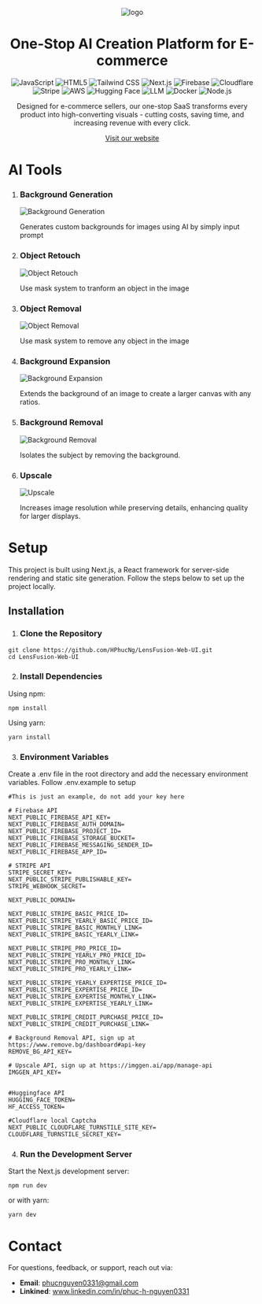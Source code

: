 <div align ="center">

![logo](https://firebasestorage.googleapis.com/v0/b/lensfusion-fc879.firebasestorage.app/o/public_resources%2Fgithub%2FScreenshot%202025-05-12%20173931.png?alt=media&token=17f1e850-8e5b-4d3b-8c21-940fbbc4318c)
# One-Stop AI Creation Platform for E-commerce

<img src="https://img.shields.io/badge/JavaScript-F7DF1E?style=for-the-badge&logo=javascript&logoColor=black" alt="JavaScript" />
  <img src="https://img.shields.io/badge/HTML5-E34F26?style=for-the-badge&logo=html5&logoColor=white" alt="HTML5" />
  <img src="https://img.shields.io/badge/Tailwind_CSS-38B2AC?style=for-the-badge&logo=tailwind-css&logoColor=white" alt="Tailwind CSS" />
  <img src="https://img.shields.io/badge/Next.js-000000?style=for-the-badge&logo=next.js&logoColor=white" alt="Next.js" />
  <img src="https://img.shields.io/badge/Firebase-FFCA28?style=for-the-badge&logo=firebase&logoColor=black" alt="Firebase" />
  <img src="https://img.shields.io/badge/Cloudflare-F38020?style=for-the-badge&logo=cloudflare&logoColor=white" alt="Cloudflare" />
  <img src="https://img.shields.io/badge/Stripe-646EDE?style=for-the-badge&logo=stripe&logoColor=white" alt="Stripe" />
  <img src="https://img.shields.io/badge/AWS-FF9900?style=for-the-badge&logo=amazon-aws&logoColor=white" alt="AWS" />
  <img src="https://img.shields.io/badge/Hugging_Face-FFD21E?style=for-the-badge&logo=huggingface&logoColor=black" alt="Hugging Face" />
  <img src="https://img.shields.io/badge/LLM-8A2BE2?style=for-the-badge" alt="LLM" />
  <img src="https://img.shields.io/badge/Docker-2496ED?style=for-the-badge&logo=docker&logoColor=white" alt="Docker" />
  <img src="https://img.shields.io/badge/Node.js-339933?style=for-the-badge&logo=node.js&logoColor=white" alt="Node.js" />

Designed for e-commerce sellers, our one-stop SaaS transforms every product into high-converting visuals - cutting costs, saving time, and increasing revenue with every click.

[Visit our website](https://lensfusionai.com)
</div>

# AI Tools
1. ### Background Generation  
   ![Background Generation](https://firebasestorage.googleapis.com/v0/b/lensfusion-fc879.firebasestorage.app/o/public_resources%2Fgithub%2FScreenshot%202025-05-12%20182730.png?alt=media&token=9fa8260f-eed9-40b0-b546-e996d4d1f443)

   Generates custom backgrounds for images using AI by simply input prompt

2. ### Object Retouch  
   ![Object Retouch](https://firebasestorage.googleapis.com/v0/b/lensfusion-fc879.firebasestorage.app/o/public_resources%2Fgithub%2FScreenshot%202025-05-12%20192137.png?alt=media&token=37eaf3a4-7a2b-42a5-9005-2c6a86f8ce9d)  

   Use mask system to tranform an object in the image

3. ### Object Removal  
   ![Object Removal](https://firebasestorage.googleapis.com/v0/b/lensfusion-fc879.firebasestorage.app/o/public_resources%2Fgithub%2FScreenshot%202025-05-12%20203440.png?alt=media&token=94fe2658-7306-446a-84d8-793da71dd25d)

   Use mask system to remove any object in the image

4. ### Background Expansion  
   ![Background Expansion](https://firebasestorage.googleapis.com/v0/b/lensfusion-fc879.firebasestorage.app/o/public_resources%2Fgithub%2FScreenshot%202025-05-12%20203841.png?alt=media&token=28edde25-e4a9-4458-86c4-3b5a136bb90c) 

   Extends the background of an image to create a larger canvas with any ratios.

5. ### Background Removal  
   ![Background Removal](https://firebasestorage.googleapis.com/v0/b/lensfusion-fc879.firebasestorage.app/o/public_resources%2Fgithub%2FScreenshot%202025-05-12%20204248.png?alt=media&token=736ca26f-632f-4620-84aa-a2ebaef0e2b4)

   Isolates the subject by removing the background.

6. ### Upscale  
   ![Upscale](https://firebasestorage.googleapis.com/v0/b/lensfusion-fc879.firebasestorage.app/o/public_resources%2Fgithub%2FScreenshot%202025-05-12%20205503.png?alt=media&token=9b15bc2b-f6fc-4967-8db4-0de6140192b2)

   Increases image resolution while preserving details, enhancing quality for larger displays.

# Setup 
This project is built using Next.js, a React framework for server-side rendering and static site generation. Follow the steps below to set up the project locally.
## Installation 
1. ### Clone the Repository
``` 
git clone https://github.com/HPhucNg/LensFusion-Web-UI.git
cd LensFusion-Web-UI
```
2. ### Install Dependencies
Using npm:
```
npm install
```
Using yarn:
```
yarn install
```
3. ### Environment Variables
Create a .env file in the root directory and add the necessary environment variables.
Follow .env.example to setup
```
#This is just an example, do not add your key here

# Firebase API
NEXT_PUBLIC_FIREBASE_API_KEY=
NEXT_PUBLIC_FIREBASE_AUTH_DOMAIN=
NEXT_PUBLIC_FIREBASE_PROJECT_ID=
NEXT_PUBLIC_FIREBASE_STORAGE_BUCKET=
NEXT_PUBLIC_FIREBASE_MESSAGING_SENDER_ID=
NEXT_PUBLIC_FIREBASE_APP_ID=

# STRIPE API 
STRIPE_SECRET_KEY=
NEXT_PUBLIC_STRIPE_PUBLISHABLE_KEY=
STRIPE_WEBHOOK_SECRET=

NEXT_PUBLIC_DOMAIN=

NEXT_PUBLIC_STRIPE_BASIC_PRICE_ID=
NEXT_PUBLIC_STRIPE_YEARLY_BASIC_PRICE_ID=
NEXT_PUBLIC_STRIPE_BASIC_MONTHLY_LINK=
NEXT_PUBLIC_STRIPE_BASIC_YEARLY_LINK=

NEXT_PUBLIC_STRIPE_PRO_PRICE_ID=
NEXT_PUBLIC_STRIPE_YEARLY_PRO_PRICE_ID=
NEXT_PUBLIC_STRIPE_PRO_MONTHLY_LINK=
NEXT_PUBLIC_STRIPE_PRO_YEARLY_LINK=

NEXT_PUBLIC_STRIPE_YEARLY_EXPERTISE_PRICE_ID=
NEXT_PUBLIC_STRIPE_EXPERTISE_PRICE_ID=
NEXT_PUBLIC_STRIPE_EXPERTISE_MONTHLY_LINK=
NEXT_PUBLIC_STRIPE_EXPERTISE_YEARLY_LINK=

NEXT_PUBLIC_STRIPE_CREDIT_PURCHASE_PRICE_ID=
NEXT_PUBLIC_STRIPE_CREDIT_PURCHASE_LINK=

# Background Removal API, sign up at https://www.remove.bg/dashboard#api-key
REMOVE_BG_API_KEY=

# Upscale API, sign up at https://imggen.ai/app/manage-api
IMGGEN_API_KEY=


#Huggingface API 
HUGGING_FACE_TOKEN=
HF_ACCESS_TOKEN=

#Cloudflare local Captcha
NEXT_PUBLIC_CLOUDFLARE_TURNSTILE_SITE_KEY=
CLOUDFLARE_TURNSTILE_SECRET_KEY=
```
4. ### Run the Development Server
Start the Next.js development server:
```
npm run dev
```
or with yarn:
```
yarn dev
```
# Contact

For questions, feedback, or support, reach out via:
- **Email**: phucnguyen0331@gmail.com
- **Linkined**: www.linkedin.com/in/phuc-h-nguyen0331
